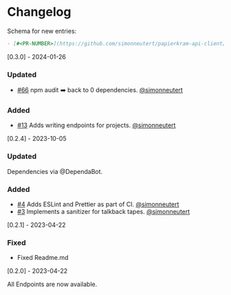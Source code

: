 # Changelog

Schema for new entries:

```markdown
- [#<PR-NUMBER>](https://github.com/simonneutert/papierkram-api-client/pull/<PR-NUMBER>) <TITLE> [@<AUTHOR>](https://github.com/<AUTHOR>)
```

[0.3.0] - 2024-01-26

### Updated

- [#66](https://github.com/simonneutert/papierkram-api-client/pull/66) npm audit ➡️ back to 0 dependencies. [@simonneutert](https://github.com/simonneutert)

### Added

- [#13](https://github.com/simonneutert/papierkram-api-client/pull/13) Adds writing endpoints for projects. [@simonneutert](https://github.com/simonneutert)

[0.2.4] - 2023-10-05

### Updated

Dependencies via @DependaBot.

### Added

- [#4](https://github.com/simonneutert/papierkram-api-client/pull/4) Adds ESLint and Prettier as part of CI. [@simonneutert](https://github.com/simonneutert)
- [#3](https://github.com/simonneutert/papierkram-api-client/pull/3) Implements a sanitizer for talkback tapes. [@simonneutert](https://github.com/simonneutert)

[0.2.1] - 2023-04-22

### Fixed

- Fixed Readme.md

[0.2.0] - 2023-04-22

All Endpoints are now available.
